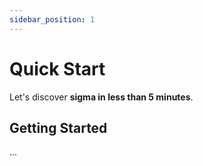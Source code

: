 ```yaml
---
sidebar_position: 1
---
```


# Quick Start

Let's discover **sigma in less than 5 minutes**.

## Getting Started

...
